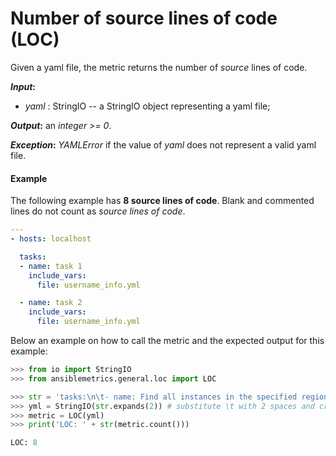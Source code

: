 # Number of source lines of code (LOC)

Given a yaml file, the metric returns the number of _source_ lines of code.

**_Input_:**
* _yaml_ : StringIO -- a StringIO object representing a yaml file;

**_Output_:** an _integer >= 0_.

**_Exception_:** _YAMLError_ if the value of _yaml_ does not represent a valid yaml file.

#### Example
The following example has **8 source lines of code**. Blank and commented lines do not count as _source lines of code_.

``` yaml
---
- hosts: localhost

  tasks:
  - name: task 1
    include_vars:
      file: username_info.yml

  - name: task 2
    include_vars:
      file: username_info.yml
```

Below an example on how to call the metric and the expected output for this example:

```python
>>> from io import StringIO
>>> from ansiblemetrics.general.loc import LOC

>>> str = 'tasks:\n\t- name: Find all instances in the specified region\n\t\tali_instance_facts ...' 
>>> yml = StringIO(str.expands(2)) # substitute \t with 2 spaces and create the StringIO object
>>> metric = LOC(yml)
>>> print('LOC: ' + str(metric.count()))

LOC: 8
```
